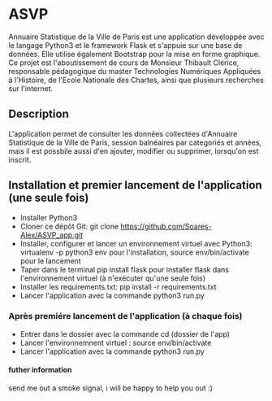 # ASVP

Annuaire Statistique de la Ville de Paris est une application développée avec le langage Python3 et le framework Flask et s'appuie sur une base de données. Elle utilise également Bootstrap pour la mise en forme graphique. Ce projet est l'aboutissement de cours de Monsieur Thibault Clérice, responsable pédagogique du master Technologies Numériques Appliquées à l'Histoire, de l'Ecole Nationale des Chartes, ainsi que plusieurs recherches sur l'internet.


## Description

L'application permet de consulter les données collectées d'Annuaire Statistique de la Ville de Paris, session balnéaires par categoriés et années, mais il est possbile aussi d'en ajouter, modifier ou supprimer, lorsqu'on est inscrit.



## Installation et premier lancement de l'application (une seule fois)


  - Installer Python3
  - Cloner ce dépôt Git: git clone https://github.com/Soares-Alex/ASVP_app.git
  - Installer, configurer et lancer un environnement virtuel avec Python3: virtualenv -p python3 env pour l'installation, source env/bin/activate pour le lancement
  - Taper dans le terminal pip install flask pour installer flask dans l'environnement virtuel (à n'exécuter qu'une seule fois)
  - Installer les requirements.txt: pip install -r requirements.txt
  - Lancer l'application avec la commande python3 run.py


### Après premiére lancement de l'application (à chaque fois)

 
   - Entrer dans le dossier avec la commande cd (dossier de l'app)
   - Lancer l'environnemnent virtuel : source env/bin/activate
   - Lancer l'application avec la commande python3 run.py

  

#### futher information

send me out a smoke signal, i will be happy to help you out :)




